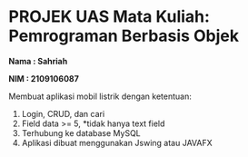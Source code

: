 # PROJEK UAS Mata Kuliah: Pemrograman Berbasis Objek

**Nama : Sahriah**

**NIM  : 2109106087**

Membuat aplikasi mobil listrik dengan ketentuan:
1. Login, CRUD, dan cari
2. Field data >= 5, *tidak hanya text field
3. Terhubung ke database MySQL
4. Aplikasi dibuat menggunakan Jswing atau JAVAFX
